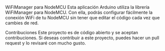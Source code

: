 WiFiManager para NodeMCU
Esta aplicación Arduino utiliza la librería WiFiManager para NodeMCU. Con ella, podrás configurar fácilmente la conexión WiFi de tu NodeMCU sin tener que editar el código cada vez que cambies de red.

Contribuciones
Este proyecto es de código abierto y se aceptan contribuciones. Si deseas contribuir a este proyecto, puedes hacer un pull request y lo revisaré con mucho gusto.